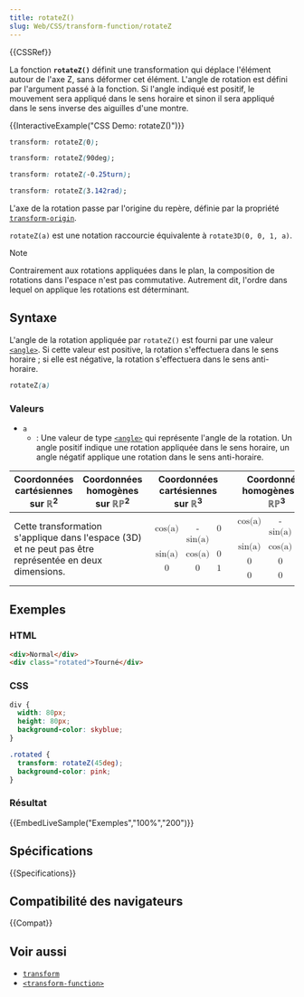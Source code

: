 ```yaml
---
title: rotateZ()
slug: Web/CSS/transform-function/rotateZ
---
```


{{CSSRef}}

La fonction **`rotateZ()`** définit une transformation qui déplace l'élément autour de l'axe Z, sans déformer cet élément. L'angle de rotation est défini par l'argument passé à la fonction. Si l'angle indiqué est positif, le mouvement sera appliqué dans le sens horaire et sinon il sera appliqué dans le sens inverse des aiguilles d'une montre.

{{InteractiveExample("CSS Demo: rotateZ()")}}

```css interactive-example-choice
transform: rotateZ(0);
```

```css interactive-example-choice
transform: rotateZ(90deg);
```

```css interactive-example-choice
transform: rotateZ(-0.25turn);
```

```css interactive-example-choice
transform: rotateZ(3.142rad);
```

L'axe de la rotation passe par l'origine du repère, définie par la propriété [`transform-origin`](/fr/docs/Web/CSS/transform-origin).

`rotateZ(a)` est une notation raccourcie équivalente à `rotate3D(0, 0, 1, a)`.

> [!NOTE]
> Contrairement aux rotations appliquées dans le plan, la composition de rotations dans l'espace n'est pas commutative. Autrement dit, l'ordre dans lequel on applique les rotations est déterminant.

## Syntaxe

L'angle de la rotation appliquée par `rotateZ()` est fourni par une valeur [`<angle>`](/fr/docs/Web/CSS/angle). Si cette valeur est positive, la rotation s'effectuera dans le sens horaire&nbsp;; si elle est négative, la rotation s'effectuera dans le sens anti-horaire.

```css
rotateZ(a)
```

### Valeurs

- `a`
  - : Une valeur de type [`<angle>`](/fr/docs/Web/CSS/angle) qui représente l'angle de la rotation. Un angle positif indique une rotation appliquée dans le sens horaire, un angle négatif applique une rotation dans le sens anti-horaire.

<table class="standard-table">
  <thead>
    <tr>
      <th scope="col">Coordonnées cartésiennes sur ℝ<sup>2</sup></th>
      <th scope="col">Coordonnées homogènes sur ℝℙ<sup>2</sup></th>
      <th scope="col">Coordonnées cartésiennes sur ℝ<sup>3</sup></th>
      <th scope="col">Coordonnées homogènes sur ℝℙ<sup>3</sup></th>
    </tr>
  </thead>
  <tbody>
    <tr>
      <td colspan="2">
        Cette transformation s'applique dans l'espace (3D) et ne peut pas être
        représentée en deux dimensions.
      </td>
      <td>
        <math
          ><mfenced
            ><mtable
              ><mtr><mtd>cos(a)</mtd><mtd>-sin(a)</mtd><mtd>0</mtd></mtr
              ><mtr><mtd>sin(a)</mtd><mtd>cos(a)</mtd><mtd>0</mtd></mtr
              ><mtr><mtd>0</mtd><mtd>0</mtd><mtd>1</mtd></mtr></mtable
            ></mfenced
          ></math
        >
      </td>
      <td>
        <math
          ><mfenced
            ><mtable
              ><mtr
                ><mtd>cos(a)</mtd><mtd>-sin(a)</mtd><mtd>0</mtd
                ><mtd>0</mtd></mtr
              ><mtr
                ><mtd>sin(a)</mtd><mtd>cos(a)</mtd><mtd>0</mtd><mtd>0</mtd></mtr
              ><mtr><mtd>0</mtd><mtd>0</mtd><mtd>1</mtd><mtd>0</mtd></mtr
              ><mtr
                ><mtd>0</mtd><mtd>0</mtd><mtd>0</mtd><mtd>1</mtd></mtr
              ></mtable
            ></mfenced
          ></math
        >
      </td>
    </tr>
  </tbody>
</table>

## Exemples

### HTML

```html
<div>Normal</div>
<div class="rotated">Tourné</div>
```

### CSS

```css
div {
  width: 80px;
  height: 80px;
  background-color: skyblue;
}

.rotated {
  transform: rotateZ(45deg);
  background-color: pink;
}
```

### Résultat

{{EmbedLiveSample("Exemples","100%","200")}}

## Spécifications

{{Specifications}}

## Compatibilité des navigateurs

{{Compat}}

## Voir aussi

- [`transform`](/fr/docs/Web/CSS/transform)
- [`<transform-function>`](/fr/docs/Web/CSS/transform-function)
